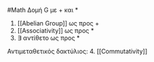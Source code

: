 #Math 
Δομή G με + και *
1. [[Abelian Group]] ως προς +
2. [[Associativity]] ως προς *  
3. $\exists$ αντίθετο ως προς *

Αντιμεταθετικός δακτύλιος:
4. [[Commutativity]]